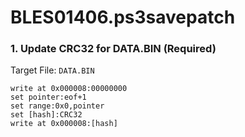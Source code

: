 # BLES01406.ps3savepatch

### 1. Update CRC32 for DATA.BIN (Required)

Target File: `DATA.BIN`

```
write at 0x000008:00000000
set pointer:eof+1
set range:0x0,pointer
set [hash]:CRC32
write at 0x000008:[hash]
```

